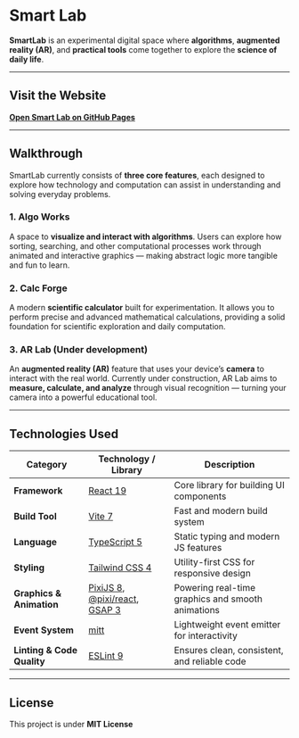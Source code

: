 # Smart Lab

**SmartLab** is an experimental digital space where **algorithms**, **augmented reality (AR)**, and **practical tools** come together to explore the **science of daily life**.

---

## Visit the Website

**[Open Smart Lab on GitHub Pages](https://rhmvl.github.io/smart-lab)**

---


## Walkthrough

SmartLab currently consists of **three core features**, each designed to explore how technology and computation can assist in understanding and solving everyday problems.

### 1. Algo Works

A space to **visualize and interact with algorithms**.
Users can explore how sorting, searching, and other computational processes work through animated and interactive graphics — making abstract logic more tangible and fun to learn.

### 2. Calc Forge

A modern **scientific calculator** built for experimentation.
It allows you to perform precise and advanced mathematical calculations, providing a solid foundation for scientific exploration and daily computation.

### 3. AR Lab (Under development)

An **augmented reality (AR)** feature that uses your device’s **camera** to interact with the real world.
Currently under construction, AR Lab aims to **measure, calculate, and analyze** through visual recognition — turning your camera into a powerful educational tool.

---

## Technologies Used

| Category                   | Technology / Library                                                                                            | Description                                       |
| -------------------------- | --------------------------------------------------------------------------------------------------------------- | ------------------------------------------------- |
| **Framework**              | [React 19](https://react.dev/)                                                                                  | Core library for building UI components           |
| **Build Tool**             | [Vite 7](https://vitejs.dev/)                                                                                   | Fast and modern build system                      |
| **Language**               | [TypeScript 5](https://www.typescriptlang.org/)                                                                 | Static typing and modern JS features              |
| **Styling**                | [Tailwind CSS 4](https://tailwindcss.com/)                                                                      | Utility-first CSS for responsive design           |
| **Graphics & Animation**   | [PixiJS 8](https://pixijs.com/), [@pixi/react](https://pixijs.io/react/), [GSAP 3](https://greensock.com/gsap/) | Powering real-time graphics and smooth animations |
| **Event System**           | [mitt](https://github.com/developit/mitt)                                                                       | Lightweight event emitter for interactivity       |
| **Linting & Code Quality** | [ESLint 9](https://eslint.org/)                                                                                 | Ensures clean, consistent, and reliable code      |

---

## License

This project is under **MIT License**

